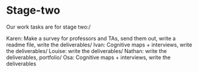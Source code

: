 # Stage-two

Our work tasks are for stage two:/

Karen: Make a survey for professors and TAs, send them out, write a readme file, write the deliverables/
Ivan: Cognitive maps + interviews, write the deliverables/
Louise: write the deliverables/
Nathan: write the deliverables, portfolio/
Osa: Cognitive maps + interviews, write the deliverables
